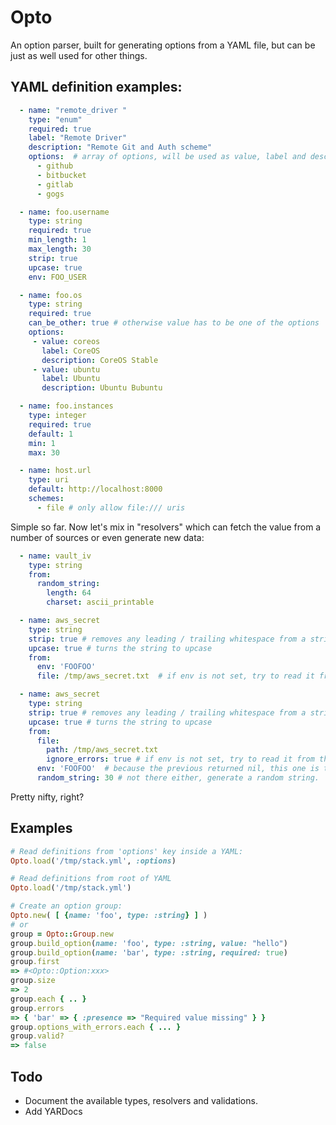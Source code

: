 # Opto

An option parser, built for generating options from a YAML file, but can be just as well used for other things.

## YAML definition examples:

```yaml
  - name: "remote_driver "
    type: "enum"
    required: true
    label: "Remote Driver"
    description: "Remote Git and Auth scheme"
    options:  # array of options, will be used as value, label and description
      - github
      - bitbucket
      - gitlab
      - gogs

  - name: foo.username
    type: string
    required: true
    min_length: 1
    max_length: 30
    strip: true
    upcase: true
    env: FOO_USER

  - name: foo.os
    type: string
    required: true
    can_be_other: true # otherwise value has to be one of the options
    options:
     - value: coreos
       label: CoreOS
       description: CoreOS Stable
     - value: ubuntu
       label: Ubuntu
       description: Ubuntu Bubuntu

  - name: foo.instances
    type: integer
    required: true
    default: 1
    min: 1
    max: 30

  - name: host.url
    type: uri
    default: http://localhost:8000
    schemes:
      - file # only allow file:/// uris
```

Simple so far. Now let's mix in "resolvers" which can fetch the value from a number of sources or even generate new data:

```yaml
  - name: vault_iv
    type: string
    from: 
      random_string:
        length: 64
        charset: ascii_printable

  - name: aws_secret
    type: string
    strip: true # removes any leading / trailing whitespace from a string
    upcase: true # turns the string to upcase
    from:
      env: 'FOOFOO'
      file: /tmp/aws_secret.txt  # if env is not set, try to read it from this file, raises if not readable

  - name: aws_secret
    type: string
    strip: true # removes any leading / trailing whitespace from a string
    upcase: true # turns the string to upcase
    from:
      file: 
        path: /tmp/aws_secret.txt
        ignore_errors: true # if env is not set, try to read it from this file, returns nil if not readable
      env: 'FOOFOO'  # because the previous returned nil, this one is tried
      random_string: 30 # not there either, generate a random string.
```

Pretty nifty, right?

## Examples

```ruby
# Read definitions from 'options' key inside a YAML:
Opto.load('/tmp/stack.yml', :options)

# Read definitions from root of YAML
Opto.load('/tmp/stack.yml')

# Create an option group:
Opto.new( [ {name: 'foo', type: :string} ] )
# or
group = Opto::Group.new
group.build_option(name: 'foo', type: :string, value: "hello")
group.build_option(name: 'bar', type: :string, required: true)
group.first
=> #<Opto::Option:xxx>
group.size
=> 2
group.each { .. }
group.errors
=> { 'bar' => { :presence => "Required value missing" } }
group.options_with_errors.each { ... }
group.valid?
=> false
```

## Todo
- Document the available types, resolvers and validations.
- Add YARDocs
